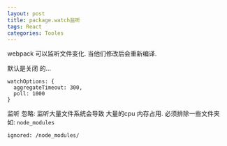 ```yaml
---
layout: post
title: package.watch监听
tags: React
categories: Tooles
---
```



webpack 可以监听文件变化.
当他们修改后会重新编译.

默认是关闭 的...

	watchOptions: {
	  aggregateTimeout: 300,
	  poll: 1000
	}




监听 忽略:
监听大量文件系统会导致 大量的cpu 内存占用.
必须排除一些文件夹 如: `node_modules`

	ignored: /node_modules/